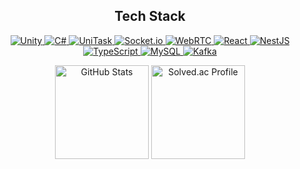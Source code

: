 <!-- GitHub Profile README.md -->

<h2 align="center">Tech Stack</h2>
<p align="center">
  <a href="https://unity.com/">
    <img src="https://img.shields.io/badge/Unity-000000?style=flat-square&logo=unity&logoColor=white" alt="Unity" />
  </a>
  <a href="https://learn.microsoft.com/en-us/dotnet/csharp/">
    <img src="https://img.shields.io/badge/C%23-000000?style=flat-square&logo=csharp&logoColor=white" alt="C#" />
  </a>
  <a href="https://github.com/Cysharp/UniTask">
    <img src="https://img.shields.io/badge/UniTask-000000?style=flat-square" alt="UniTask" />
  </a>
  <a href="https://socket.io/">
    <img src="https://img.shields.io/badge/Socket.io-000000?style=flat-square&logo=socket.io&logoColor=white" alt="Socket.io" />
  </a>
  <a href="https://webrtc.org/">
    <img src="https://img.shields.io/badge/WebRTC-000000?style=flat-square&logo=webrtc&logoColor=white" alt="WebRTC" />
  </a>
  <a href="https://react.dev/">
    <img src="https://img.shields.io/badge/React-000000?style=flat-square&logo=react&logoColor=white" alt="React" />
  </a>
  <a href="https://nestjs.com/">
    <img src="https://img.shields.io/badge/NestJS-000000?style=flat-square&logo=nestjs&logoColor=white" alt="NestJS" />
  </a>
  <a href="https://www.typescriptlang.org/">
    <img src="https://img.shields.io/badge/TypeScript-000000?style=flat-square&logo=typescript&logoColor=white" alt="TypeScript" />
  </a>
  <a href="https://www.mysql.com/">
    <img src="https://img.shields.io/badge/MySQL-000000?style=flat-square&logo=mysql&logoColor=white" alt="MySQL" />
  </a>
  <a href="https://kafka.apache.org/">
    <img src="https://img.shields.io/badge/Kafka-000000?style=flat-square&logo=apachekafka&logoColor=white" alt="Kafka" />
  </a>
</p>
<p align="center">
  <img src="https://github-readme-stats.vercel.app/api?username=JerryLee&show_icons=true&theme=great-gatsby" alt="GitHub Stats" height="150" />
  <a href="https://solved.ac/lsjsos/">
    <img src="http://mazassumnida.wtf/api/v2/generate_badge?boj=lsjsos" alt="Solved.ac Profile" height="150" />
  </a>
</p>
